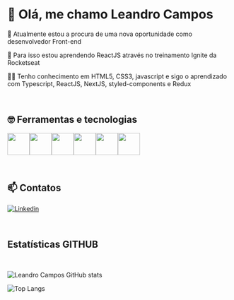 # 👋 Olá, me chamo Leandro Campos

🔭 Atualmente estou a procura de uma nova oportunidade como desenvolvedor Front-end

🌱 Para isso estou aprendendo ReactJS através no treinamento Ignite da Rocketseat

🧑‍💻 Tenho conhecimento em HTML5, CSS3, javascript e sigo o aprendizado com Typescript, ReactJS, NextJS, styled-components e Redux

<br />


## 🤓 Ferramentas e tecnologias

<img src="https://cdn.jsdelivr.net/gh/devicons/devicon/icons/html5/html5-original-wordmark.svg" width="50" height="50" /><img src="https://cdn.jsdelivr.net/gh/devicons/devicon/icons/css3/css3-original-wordmark.svg" width="50" height="50" /><img src="https://cdn.jsdelivr.net/gh/devicons/devicon/icons/javascript/javascript-original.svg" width="50" height="50"/><img src="https://cdn.jsdelivr.net/gh/devicons/devicon/icons/typescript/typescript-original.svg" width="50" height="50" /><img src="https://cdn.jsdelivr.net/gh/devicons/devicon/icons/react/react-original-wordmark.svg" width="50" height="50" /><img src="https://cdn.jsdelivr.net/gh/devicons/devicon/icons/nextjs/nextjs-original-wordmark.svg" width="50" height="50" />

<!-- width="50" height="50"  -->
<br />


## 📫 Contatos
[![Linkedin](https://img.shields.io/badge/-LinkedIn-%230077B5?style=for-the-badge&logo=linkedin&logoColor=white)](https://www.linkedin.com/in/leandrocamposweb)

<br />


## Estatísticas GITHUB

<br />

![Leandro Campos GitHub stats](https://github-readme-stats.vercel.app/api?username=camposweb&show_icons=true&theme=dark)

![Top Langs](https://github-readme-stats.vercel.app/api/top-langs/?username=camposweb&layout=compact&theme=dark)
